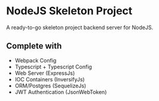 
# NodeJS Skeleton Project
A ready-to-go skeleton project backend server for NodeJS.

## Complete with
- Webpack Config
- Typescript + Typescript Config
- Web Server (ExpressJs)
- IOC Containers (InversifyJs)
- ORM/Postgres (SequelizeJs)
- JWT Authentication (JsonWebToken)